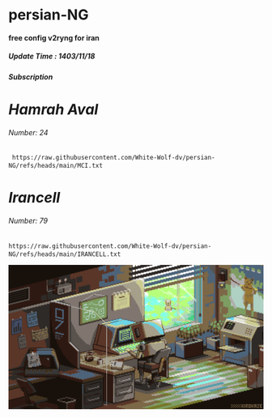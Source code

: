 # persian-NG

#### free config v2ryng for iran


<h5>Update Time : 1403/11/18</h5>

##### Subscription

  # *****Hamrah Aval*****

<h6>Number: 24</h6>

     https://raw.githubusercontent.com/White-Wolf-dv/persian-NG/refs/heads/main/MCI.txt

# *****Irancell*****

<h6>Number: 79 </h6>

    https://raw.githubusercontent.com/White-Wolf-dv/persian-NG/refs/heads/main/IRANCELL.txt

<p align="center">
<img  src="https://github.com/White-Wolf-dv/White-Wolf-dv/blob/main/14.gif">
</p>
